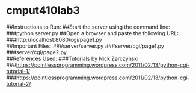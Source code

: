 # cmput410lab3

##Instructions to Run: 
##Start the server using the command line:
###python server.py
##Open a browser and paste the following URL:
###http://localhost:8080/cgi/page1.py
<br>
##Important Files:
###server/server.py
###server/cgi/page1.py
###server/cgi/page2.py
<br>
##References Used: 
###Tutorials by Nick Zarczynski
###https://pointlessprogramming.wordpress.com/2011/02/13/python-cgi-tutorial-1/
###https://pointlessprogramming.wordpress.com/2011/02/13/python-cgi-tutorial-2/